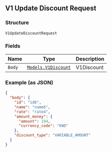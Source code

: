 ## V1 Update Discount Request

### Structure

`V1UpdateDiscountRequest`

### Fields

| Name | Type | Description |
|  --- | --- | --- |
| `Body` | [`Models.V1Discount`](/doc/models/v1-discount.md) | V1Discount |

### Example (as JSON)

```json
{
  "body": {
    "id": "id6",
    "name": "name6",
    "rate": "rate4",
    "amount_money": {
      "amount": 194,
      "currency_code": "KWD"
    },
    "discount_type": "VARIABLE_AMOUNT"
  }
}
```


